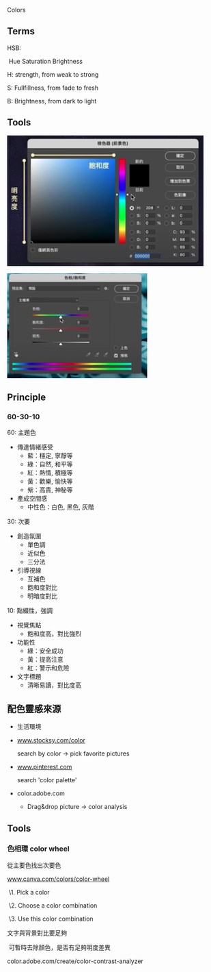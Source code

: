 Colors

## Terms

HSB:

​	Hue Saturation Brightness

H: strength, from weak to strong

S: Fullfillness, from fade to fresh

B: Brightness, from dark to light 

## Tools

![s1](s1.png)

![s2](s2.png)

## Principle

### 60-30-10

60:  主題色

 - 傳達情緒感受
    - 藍：穩定, 寧靜等
    - 綠：自然, 和平等
    - 紅：熱情, 積極等
    - 黃：歡樂, 愉快等
    - 紫：高貴, 神秘等
 - 產成空間感
   - 中性色：白色, 黑色, 灰階

30: 次要 

  * 創造氛圍
    * 單色調
    * 近似色
    * 三分法
  * 引導視線
    * 互補色
    * 飽和度對比
    * 明暗度對比

10: 點綴性，強調

* 視覺焦點
  * 飽和度高，對比強烈
* 功能性
  * 綠：安全成功
  * 黃：提高注意
  * 紅：警示和危險
* 文字標題
  * 清晰易讀，對比度高

## 配色靈感來源

* 生活環境

* www.stocksy.com/color

  search by color -> pick favorite pictures

* www.pinterest.com

  search 'color palette'

* color.adobe.com

  * Drag&drop  picture -> color analysis

## Tools

### 色相環 color wheel

從主要色找出次要色

www.canva.com/colors/color-wheel

​	\1. Pick a color

​	\2. Choose a color combination

​	\3. Use this color combination

文字與背景對比要足夠

​	可暫時去除顏色，是否有足夠明度差異

color.adobe.com/create/color-contrast-analyzer





 
